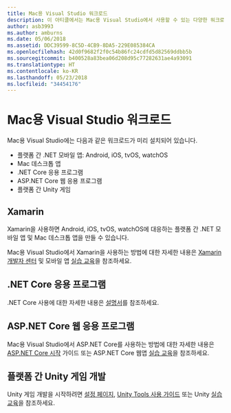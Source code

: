 ```yaml
---
title: Mac용 Visual Studio 워크로드
description: 이 아티클에서는 Mac용 Visual Studio에서 사용할 수 있는 다양한 워크로드를 설명합니다.
author: asb3993
ms.author: amburns
ms.date: 05/06/2018
ms.assetid: DDC39599-8C5D-4CB9-8DA5-229E085384CA
ms.openlocfilehash: 42d0f9682f2f0c54b86fc24cdfd5d82569ddbb5b
ms.sourcegitcommit: b400528a83bea06d208d95c77282631ae4a93091
ms.translationtype: HT
ms.contentlocale: ko-KR
ms.lasthandoff: 05/23/2018
ms.locfileid: "34454176"
---
```

# <a name="visual-studio-for-mac-workloads"></a>Mac용 Visual Studio 워크로드

Mac용 Visual Studio에는 다음과 같은 워크로드가 미리 설치되어 있습니다.

* 플랫폼 간 .NET 모바일 앱: Android, iOS, tvOS, watchOS
* Mac 데스크톱 앱
* .NET Core 응용 프로그램
* ASP.NET Core 웹 응용 프로그램
* 플랫폼 간 Unity 게임

## <a name="xamarin"></a>Xamarin

Xamarin을 사용하면 Android, iOS, tvOS, watchOS에 대응하는 플랫폼 간 .NET 모바일 앱 및 Mac 데스크톱 앱을 만들 수 있습니다.

Mac용 Visual Studio에서 Xamarin을 사용하는 방법에 대한 자세한 내용은 [Xamarin 개발자 센터](https://developer.xamarin.com/) 및 모바일 앱 [실습 교육](https://github.com/Microsoft/vs4mac-labs/tree/master/Mobile/Getting-Started)을 참조하세요.

## <a name="net-core-applications"></a>.NET Core 응용 프로그램

.NET Core 사용에 대한 자세한 내용은 [설명서](https://docs.microsoft.com/dotnet/core/)를 참조하세요.

## <a name="aspnet-core-web-applications"></a>ASP.NET Core 웹 응용 프로그램

Mac용 Visual Studio에서 ASP.NET Core를 사용하는 방법에 대한 자세한 내용은 [ASP.NET Core 시작](asp-net-core.md) 가이드 또는 ASP.NET Core 웹앱 [실습 교육](https://github.com/Microsoft/vs4mac-labs/tree/master/Web/Getting-Started)을 참조하세요.

## <a name="cross-platform-unity-game-development"></a>플랫폼 간 Unity 게임 개발

Unity 게임 개발을 시작하려면 [설정 페이지](setup-vsmac-tools-unity.md), [Unity Tools 사용 가이드](using-vsmac-tools-unity.md) 또는 Unity [실습 교육](https://github.com/Microsoft/vs4mac-labs/tree/master/Unity/Getting-Started)을 참조하세요.
